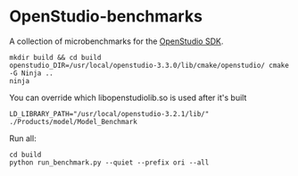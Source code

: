 # OpenStudio-benchmarks

A collection of microbenchmarks for the [OpenStudio SDK](https://github.com/NREL/OpenStudio).

```
mkdir build && cd build
openstudio_DIR=/usr/local/openstudio-3.3.0/lib/cmake/openstudio/ cmake -G Ninja ..
ninja
```

You can override which libopenstudiolib.so is used after it's built

```
LD_LIBRARY_PATH="/usr/local/openstudio-3.2.1/lib/" ./Products/model/Model_Benchmark
```

Run all:

```
cd build
python run_benchmark.py --quiet --prefix ori --all
```
